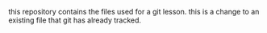 this repository contains the files used for a git lesson.
this is a change to an existing file that git has already tracked.

